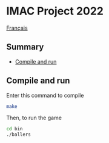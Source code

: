 # IMAC Project 2022

[Français](./README.MD)

## Summary

- [Compile and run](#compile-and-run)

## Compile and run

Enter this command to compile

```bash
make
```

Then, to run the game

```bash
cd bin
./ballers
```
